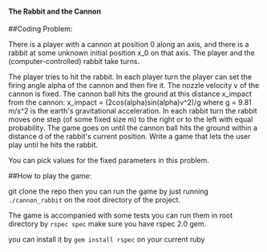 #### The Rabbit and the Cannon

##Coding Problem:
 
There is a player with a cannon at position 0 along an axis, and there is a rabbit at some unknown initial position x_0 on that axis.
The player and the (computer-controlled) rabbit take turns.

The player tries to hit the rabbit. In each player turn the player can set the firing angle alpha of the cannon and then fire it. The nozzle velocity v of the cannon is fixed.
The cannon ball hits the ground at this distance x_impact from the cannon:
x_impact = (2cos(alpha)sin(alpha)v^2)/g
where g = 9.81 m/s^2 is the earth's gravitational acceleration.
In each rabbit turn the rabbit moves one step (of some fixed size m) to the right or to the left with equal probability.
The game goes on until the cannon ball hits the ground within a distance d of the rabbit's current position.
Write a game that lets the user play until he hits the rabbit.

You can pick values for the fixed parameters in this problem.



##How to play the game:

git clone the repo
then you can run the game by just running ````./cannon_rabbit```` on the root directory of the project.

The game is accompanied with some tests you can run them in root directory by ````rspec spec```` make sure you have rspec 2.0 gem.

you can install it by ````gem install rspec```` on your current ruby
